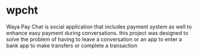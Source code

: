 # wpcht

Waya Pay Chat is social application that includes payment system as well to enhance easy payment during conversations.
this project was designed to solve the problem of having to leave a conversation or an app to enter a bank app to make transfers or complete a transaction
